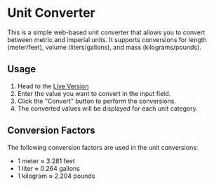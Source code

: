 # Unit Converter

This is a simple web-based unit converter that allows you to convert between metric and imperial units. It supports conversions for length (meter/feet), volume (liters/gallons), and mass (kilograms/pounds).

## Usage

1. Head to the [Live Version](https://sparkly-mousse-ec1cd0.netlify.app)
2. Enter the value you want to convert in the input field.
3. Click the "Convert" button to perform the conversions.
4. The converted values will be displayed for each unit category.

## Conversion Factors

The following conversion factors are used in the unit conversions:

- 1 meter ≈ 3.281 feet
- 1 liter ≈ 0.264 gallons
- 1 kilogram ≈ 2.204 pounds


